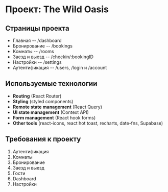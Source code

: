 # Проект: The Wild Oasis

## Страницы проекта

-   Главная -- /dashboard
-   Бронирование -- /bookings
-   Комнаты -- /rooms
-   Заезд и выезд -- /checkin/:bookingID
-   Настройки -- /settings
-   Аутентификация -- /users, /login и /account

## Используемые технологии

-   **Routing** (React Router)
-   **Styling** (styled components)
-   **Remote state management** (React Query)
-   **UI state management** (Context API)
-   **Form management** (React hook forms)
-   **Other tools** (react-icons, react hot toast, recharts, date-fns, Supabase)

## Требования к проекту

1. Аутентификация
2. Комнаты
3. Бронирование
4. Заезд и выезд
5. Гости
6. Dashboard
7. Настройки
